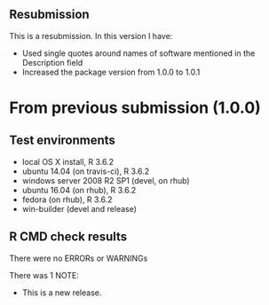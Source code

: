## Resubmission
This is a resubmission. In this version I have:

* Used single quotes around names of software mentioned in the Description field
* Increased the package version from 1.0.0 to 1.0.1


# From previous submission (1.0.0)

## Test environments
* local OS X install, R 3.6.2
* ubuntu 14.04 (on travis-ci), R 3.6.2
* windows server 2008 R2 SP1 (devel, on rhub)
* ubuntu 16.04 (on rhub), R 3.6.2
* fedora (on rhub), R 3.6.2
* win-builder (devel and release)

## R CMD check results

There were no ERRORs or WARNINGs

There was 1 NOTE:

* This is a new release.
